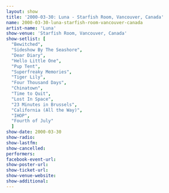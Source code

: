 ```yaml
---
layout: show
title: '2000-03-30: Luna - Starfish Room, Vancouver, Canada'
name: 2000-03-30-luna-starfish-room-vancouver-canada
artist-name: 'Luna'
show-venue: 'Starfish Room, Vancouver, Canada'
show-setlist: [
  "Bewitched",
  "Sideshow By The Seashore",
  "Dear Diary",
  "Hello Little One",
  "Pup Tent",
  "Superfreaky Memories",
  "Tiger Lily",
  "Four Thousand Days",
  "Chinatown",
  "Time to Quit",
  "Lost In Space",
  "23 Minutes in Brussels",
  "California (All the Way)",
  "IHOP",
  "Fourth of July"
  ]
show-date: 2000-03-30
show-radio: 
show-lastfm: 
show-cancelled: 
performers: 
facebook-event-url: 
show-poster-url: 
show-ticket-url: 
show-venue-website: 
show-additional: 
---
```


